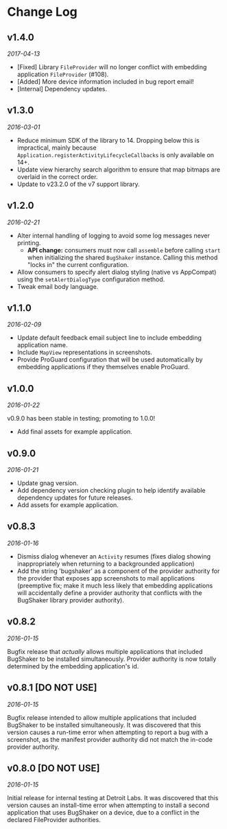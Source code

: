 # Change Log

## v1.4.0

_2017-04-13_

- [Fixed] Library `FileProvider` will no longer conflict with embedding application `FileProvider` (#108).
- [Added] More device information included in bug report email!
- [Internal] Dependency updates.

## v1.3.0

_2016-03-01_

- Reduce minimum SDK of the library to 14. Dropping below this is impractical, mainly because `Application.registerActivityLifecycleCallbacks` is only available on 14+.
- Update view hierarchy search algorithm to ensure that map bitmaps are overlaid in the correct order.
- Update to v23.2.0 of the v7 support library.

## v1.2.0

_2016-02-21_

- Alter internal handling of logging to avoid some log messages never printing.
    - **API change:** consumers must now call `assemble` before calling `start` when initializing the shared `BugShaker` instance. Calling this method "locks in" the current configuration.
- Allow consumers to specify alert dialog styling (native vs AppCompat) using the `setAlertDialogType` configuration method.
- Tweak email body language.

## v1.1.0

_2016-02-09_

- Update default feedback email subject line to include embedding application name.
- Include `MapView` representations in screenshots.
- Provide ProGuard configuration that will be used automatically by embedding applications if they themselves enable ProGuard.

## v1.0.0

_2016-01-22_

v0.9.0 has been stable in testing; promoting to 1.0.0!

- Add final assets for example application.

## v0.9.0

_2016-01-21_

- Update gnag version.
- Add dependency version checking plugin to help identify available dependency updates for future releases.
- Add assets for example application.

## v0.8.3

_2016-01-16_

- Dismiss dialog whenever an `Activity` resumes (fixes dialog showing inappropriately when returning to a backgrounded application)
- Add the string 'bugshaker' as a component of the provider authority for the provider that exposes app screenshots to mail applications (preemptive fix; make it much less likely that embedding applications will accidentally define a provider authority that conflicts with the BugShaker library provider authority).

## v0.8.2

_2016-01-15_

Bugfix release that _actually_ allows multiple applications that included BugShaker to be installed simultaneously. Provider authority is now totally determined by the embedding application's id.

## v0.8.1 [DO NOT USE]

_2016-01-15_

Bugfix release intended to allow multiple applications that included BugShaker to be installed simultaneously. It was discovered that this version causes a run-time error when attempting to report a bug with a screenshot, as the manifest provider authority did not match the in-code provider authority.

## v0.8.0 [DO NOT USE]

_2016-01-15_

Initial release for internal testing at Detroit Labs. It was discovered that this version causes an install-time error when attempting to install a second application that uses BugShaker on a device, due to a conflict in the declared FileProvider authorities.
